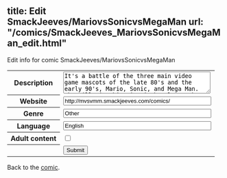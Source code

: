 title: Edit SmackJeeves/MariovsSonicvsMegaMan
url: "/comics/SmackJeeves_MariovsSonicvsMegaMan_edit.html"
---
Edit info for comic SmackJeeves/MariovsSonicvsMegaMan

<form name="comic" action="http://gaepostmail.appspot.com/comic/" method="post">
<table class="comicinfo">
<tr>
<th>Description</th><td><textarea name="description" cols="40" rows="3">It's a battle of the three main video game mascots of the late 80's and the early 90's, Mario, Sonic, and Mega Man. Who will win this titanic battle worthy of Pay-Per-View?</textarea></td>
</tr>
<tr>
<th>Website</th><td><input type="text" name="url" value="http://mvsvmm.smackjeeves.com/comics/" size="40"/></td>
</tr>
<tr>
<th>Genre</th><td><input type="text" name="genre" value="Other" size="40"/></td>
</tr>
<tr>
<th>Language</th><td><input type="text" name="language" value="English" size="40"/></td>
</tr>
<tr>
<th>Adult content</th><td><input type="checkbox" name="adult" value="adult" /></td>
</tr>
<tr>
<th></th><td>
<input type="hidden" name="comic" value="SmackJeeves_MariovsSonicvsMegaMan" />
<input type="submit" name="submit" value="Submit" />
</td>
</tr>
</table>
</form>

Back to the [comic](SmackJeeves_MariovsSonicvsMegaMan.html).
